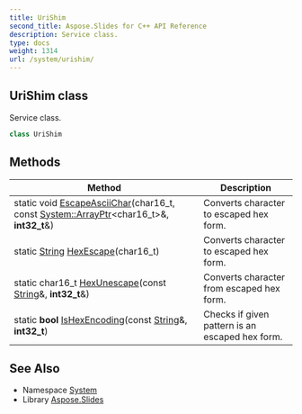 ```yaml
---
title: UriShim
second_title: Aspose.Slides for C++ API Reference
description: Service class.
type: docs
weight: 1314
url: /system/urishim/
---
```

## UriShim class


Service class.

```cpp
class UriShim
```

## Methods

| Method | Description |
| --- | --- |
| static void [EscapeAsciiChar](./escapeasciichar/)(char16_t, const [System::ArrayPtr](../arrayptr/)\<char16_t\>\&, **int32_t**\&) | Converts character to escaped hex form. |
| static [String](../string/) [HexEscape](./hexescape/)(char16_t) | Converts character to escaped hex form. |
| static char16_t [HexUnescape](./hexunescape/)(const [String](../string/)\&, **int32_t**\&) | Converts character from escaped hex form. |
| static **bool** [IsHexEncoding](./ishexencoding/)(const [String](../string/)\&, **int32_t**) | Checks if given pattern is an escaped hex form. |
## See Also

* Namespace [System](../)
* Library [Aspose.Slides](../../)